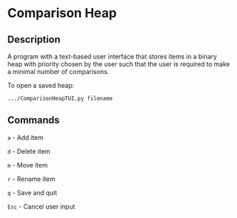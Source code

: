 # Comparison Heap

## Description
A program with a text-based user interface that stores items in a binary heap with priority chosen by the user such that the user is required to make a minimal number of comparisons.

To open a saved heap:

`.../ComparisonHeapTUI.py filename`

## Commands
`a` - Add item

`d` - Delete item

`m` - Move item

`r` - Rename item

`q` - Save and quit

`Esc` - Cancel user input
